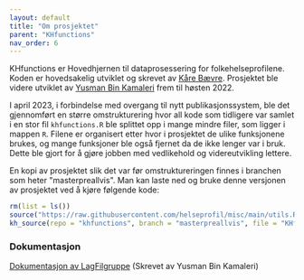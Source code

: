 ```yaml
---
layout: default
title: "Om prosjektet" 
parent: "KHfunctions"
nav_order: 6
---
```


KHfunctions er Hovedhjernen til dataprosessering for folkehelseprofilene. Koden er hovedsakelig utviklet og skrevet av [Kåre Bævre](https://www.fhi.no/om/organisasjon/helse-og-ulikhet/kare-bavre/). Prosjektet ble videre utviklet av [Yusman Bin Kamaleri](https://www.fhi.no/om/organisasjon/helse-og-ulikhet/yusman-bin-kamaleri/) frem til høsten 2022. 

I april 2023, i forbindelse med overgang til nytt publikasjonssystem, ble det gjennomført en større omstrukturering hvor all kode som tidligere var samlet i en stor fil `khfunctions.R` ble splittet opp i mange mindre filer, som ligger i mappen `R`. Filene er organisert etter hvor i prosjektet de ulike funksjonene brukes, og mange funksjoner ble også fjernet da de ikke lenger var i bruk. Dette ble gjort for å gjøre jobben med vedlikehold og videreutvikling lettere. 

En kopi av prosjektet slik det var før omstruktureringen finnes i branchen som heter "masterpreallvis". Man kan laste ned og bruke denne versjonen av prosjektet ved å kjøre følgende kode:

```r 
rm(list = ls())
source("https://raw.githubusercontent.com/helseprofil/misc/main/utils.R")
kh_source(repo = "khfunctions", branch = "masterpreallvis", file = "KHfunctions.R", encoding = "latin1")
```

### Dokumentasjon

[Dokumentasjon av LagFilgruppe](https://helseprofil.github.io/khfunctions/) (Skrevet av Yusman Bin Kamaleri)

